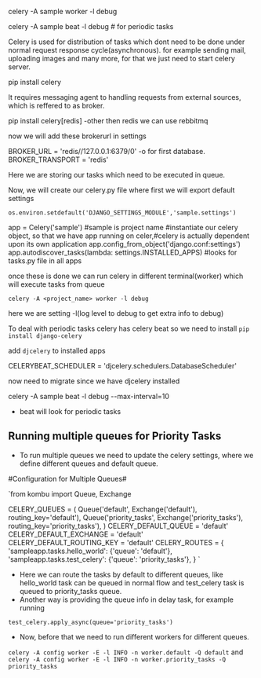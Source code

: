 celery -A sample worker -l debug

celery -A sample beat -l debug # for periodic tasks



Celery is used for distribution of tasks which dont need to be done under normal request response cycle(asynchronous).
for example sending mail, uploading images and many more, for that we just need to start celery server.

pip install celery


It requires messaging agent to handling requests from external sources, which is reffered to as broker.

pip install celery[redis] -other then redis we can use rebbitmq

now we will add these brokerurl in settings

BROKER_URL = 'redis//127.0.0.1:6379/0' -o for first database.
BROKER_TRANSPORT = 'redis'

Here we are storing our tasks which need to be executed in queue.


Now, we will create our celery.py file where first we will export default settings

`os.environ.setdefault('DJANGO_SETTINGS_MODULE','sample.settings')`

app = Celery('sample') #sample is project name
#instantiate our celery object, so that we have app running on celer,#celery is actually dependent upon its own application
app.config_from_object('django.conf:settings')
app.autodiscover_tasks(lambda: settings.INSTALLED_APPS) #looks for tasks.py file in all apps

once these is done we can run celery in different terminal(worker) which will execute tasks from queue

`celery -A <project_name> worker -l debug`

here we are setting -l(log level to debug to get extra info to debug)



To deal with periodic tasks   celery has celery beat
so we need to install
`pip install django-celery`

add `djcelery` to installed apps


CELERYBEAT_SCHEDULER = 'djcelery.schedulers.DatabaseScheduler'

now need to migrate since we have djcelery installed

celery -A sample beat -l debug --max-interval=10
- beat will look for periodic tasks



## Running multiple queues for Priority Tasks ##

- To run multiple queues we need to update the celery settings, where we define different queues and default queue.

#Configuration for Multiple Queues#

`from kombu import Queue, Exchange

CELERY_QUEUES = (
    Queue('default', Exchange('default'), routing_key='default'),
    Queue('priority_tasks', Exchange('priority_tasks'), routing_key='priority_tasks'),
)
CELERY_DEFAULT_QUEUE = 'default'
CELERY_DEFAULT_EXCHANGE = 'default'
CELERY_DEFAULT_ROUTING_KEY = 'default'
CELERY_ROUTES = {
    'sampleapp.tasks.hello_world': {'queue': 'default'},
    'sampleapp.tasks.test_celery': {'queue': 'priority_tasks'},
}
`

- Here we can route the tasks by default to different queues, like hello_world task can be queued in normal flow and test_celery task is queued to priority_tasks queue.
- Another way is providing the queue info in delay task, for example running  

`test_celery.apply_async(queue='priority_tasks')`

- Now, before that we need to run different workers for different queues.

`celery -A config worker -E -l INFO -n worker.default -Q default` and
`celery -A config worker -E -l INFO -n worker.priority_tasks -Q priority_tasks`
